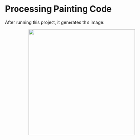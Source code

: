 # Processing Painting Code

After running this project, it generates this image:
<p align="center">
  <img src="OtherProjects/YuJi/YuJi.png" width="350"/>
</p>
